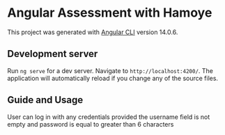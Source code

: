 # Angular Assessment with Hamoye

This project was generated with [Angular CLI](https://github.com/angular/angular-cli) version 14.0.6.

## Development server

Run `ng serve` for a dev server. Navigate to `http://localhost:4200/`. The application will automatically reload if you change any of the source files.

##  Guide and Usage

User can log in with any credentials provided the username field is not empty and password is equal to greater than 6 characters
